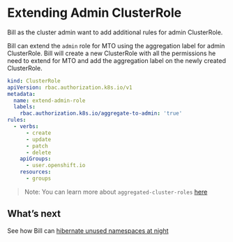 # Extending Admin ClusterRole

Bill as the cluster admin want to add additional rules for admin ClusterRole.

Bill can extend the `admin` role for MTO using the aggregation label for admin ClusterRole. Bill will create a new ClusterRole with all the permissions he need to extend for MTO and add the aggregation label on the newly created ClusterRole.

```yaml
kind: ClusterRole
apiVersion: rbac.authorization.k8s.io/v1
metadata:
  name: extend-admin-role
  labels:
    rbac.authorization.k8s.io/aggregate-to-admin: 'true'
rules:
  - verbs:
      - create
      - update
      - patch
      - delete
    apiGroups:
      - user.openshift.io
    resources:
      - groups
```

> Note: You can learn more about `aggregated-cluster-roles` [here](https://kubernetes.io/docs/reference/access-authn-authz/rbac/#aggregated-clusterroles)

## What’s next

See how Bill can [hibernate unused namespaces at night](./hibernation.md)
